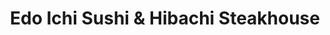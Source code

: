 ---
layout: place
title: "Edo Ichi Sushi & Hibachi Steakhouse"
permalink: /connecticut/wethersfield/edo-ichi-sushi-hibachi-steakhouse.html
stateAbbr: CT
stateName: Connecticut
cityName: Wethersfield
seo:
  name: "Edo Ichi Sushi & Hibachi Steakhouse"
  type: Restaurant
  links: https://www.edoichisushihibachi.com/
description: "Modern, colorful Japanese restaurant serving sushi, noodles, hibachi fare & more. Edo Ichi Sushi & Hibachi Steakhouse serves delicious sushi in Wethersfield, Connecticut. Try fresh Japanese dishes for a great dining experience. Available for takeout, delivery, lunch, and dinner."
place_id: ChIJx0Ev0WFS5okR-A-waMC2kkY
photos:
  - name: >-
      places/ChIJx0Ev0WFS5okR-A-waMC2kkY/photos/AeeoHcL7l1S0xg8dEVNnwS-H_R2nTwouasd0oHhSdyIqBrHuRBxKOZbsWlQoEBEqPVbBXCqNP5GpZEbUnZff3gbqu59ZpG15WYZ4nDfNA73VRHjA5HIt36sbSZ1FW9B-Shba0ahu1pyt9OoVN5kWuzE_TO71FgQuryDmZDy-Q_MjeMjbJADaIeeOtwNJxMxtOqB-TfMTfh-uJ9Qj0VBkKaSbu27UdreZ0_zRmr1K3JwOqPJ7s3tJTt_y8LFJEksbiLPxe6Q3RhTK3iOTi64NA28-G6nYie6VwnZp2aOfGl6S2SFW_LY9rb_eqkZPrr9Ys4vJv8X_HjKwHotw1W9KC6j-0Rup6Gds4KYjyjFtnQECRZ79YbIvX5Op5SCDD4lr63ytjhmeD-Tc646DT_zP1XP_84IMnaVKo8r0VSLJfkAfeREO5A
    widthPx: 1930
    heightPx: 1542
    authorAttributions:
      - displayName: Alan Friedman
        uri: https://maps.google.com/maps/contrib/114479363244954313005
        photoUri: >-
          https://lh3.googleusercontent.com/a/ACg8ocJVOKFKynYGEfyuBxLp8S-p-M_VuDcvnlhVhrAxvn-0oHT7BQ=s100-p-k-no-mo
    flagContentUri: >-
      https://www.google.com/local/imagery/report/?cb_client=maps_api_places.places_api&image_key=!1e10!2sCIHM0ogKEICAgICm1dPuNQ&hl=en-US
    googleMapsUri: >-
      https://www.google.com/maps/place//data=!3m4!1e2!3m2!1sCIHM0ogKEICAgICm1dPuNQ!2e10!4m2!3m1!1s0x89e65261d12f41c7:0x4692b6c068b00ff8
  - name: >-
      places/ChIJx0Ev0WFS5okR-A-waMC2kkY/photos/AeeoHcLtcDmiIcvyzhaojWIUcqMzVie9IGJrCLyTnnq4rmZoVIpU4EnIJa4nXc_m_mntEyN-APSRDdtSaMuAHl1J1LvTRlx2g7Yf8hwg2aUl1ERWrLV6FnJaD8ZXUmdSYeNYgeXlKYg-fyz6vjU0AKAzPcgmZJhiRpZVOnVDMyjh2EXlqZMGl0tPVJkSLzN_s1cOCh3bGKmwA_P784GeSD-jPU20jofhZeqXydj927YjM4NR29nPtjI6TJIhwn2R_qOxPVw4Q4sAeZRNIcATrye-VGXZbt9yyTQIZycElzbABM6sQlnXqyrsteAPEHVoTitkjyXZ7koy4_Gt8Ky3aJepwMeyN-4CkhHKLMaRfJoVRLBKpRJx_fHveztOoa_wblqUg4IuVmWW4NfnCzEYEb65uIoSJ35hamCN1zRbNeO7VE8
    widthPx: 4032
    heightPx: 2268
    authorAttributions:
      - displayName: G Ghenadie
        uri: https://maps.google.com/maps/contrib/113837188354823993143
        photoUri: >-
          https://lh3.googleusercontent.com/a-/ALV-UjU8gwZ6vxNuvNz73aNu61glTN6nQUWIKOKyNKCsD7a7AW5EN-Vs=s100-p-k-no-mo
    flagContentUri: >-
      https://www.google.com/local/imagery/report/?cb_client=maps_api_places.places_api&image_key=!1e10!2sCIHM0ogKEICAgIDK35XzfQ&hl=en-US
    googleMapsUri: >-
      https://www.google.com/maps/place//data=!3m4!1e2!3m2!1sCIHM0ogKEICAgIDK35XzfQ!2e10!4m2!3m1!1s0x89e65261d12f41c7:0x4692b6c068b00ff8
  - name: >-
      places/ChIJx0Ev0WFS5okR-A-waMC2kkY/photos/AeeoHcKWdVQ_2VdQtnwg0x8CRzEo5sajErRhZMRBYXB1PlaQUiL5TcHBrYSuo21nNbaWGUcGUtVAlURinLQowqDuvnc0rygRIOxdjmjDz29eJFL8aSp5KnXgxZYG2X0Q3H9VXhc6SfgAdRdwOAh_uMWRQYw0WISpAiBFAgT5ZCbPPoFbkh6k-5uOVSFFpiyVO_NxFnbS4sxmtN8CrfXeZdkQeWM0x365MuTxzV1uTA7kewdJH96GJuL68NYi1xUugBR3qNuz1L4h5-5amAgfuRYATGwstaGy50muC4bTSLrgvLgncy7aYgOwkUsr8HGPkN_bjHeuoNMxx1kQQgGgdX6Z6LWf3mLuZx2uueu_Ui2Er6lo7QJSYQSEGZBOg8IThXudX11TRWffnKt_FgLFwTGf2-_0yF5SoYyz87-TjqCRaqo6LQ
    widthPx: 4000
    heightPx: 1848
    authorAttributions:
      - displayName: Stan Shargors
        uri: https://maps.google.com/maps/contrib/100046073997222499358
        photoUri: >-
          https://lh3.googleusercontent.com/a-/ALV-UjXBcSxyoGE8GqdAsBqoMKjSVNR9pSYuOHXz9QZstALWxS_B9Emx=s100-p-k-no-mo
    flagContentUri: >-
      https://www.google.com/local/imagery/report/?cb_client=maps_api_places.places_api&image_key=!1e10!2sCIHM0ogKEICAgID_1LWKWQ&hl=en-US
    googleMapsUri: >-
      https://www.google.com/maps/place//data=!3m4!1e2!3m2!1sCIHM0ogKEICAgID_1LWKWQ!2e10!4m2!3m1!1s0x89e65261d12f41c7:0x4692b6c068b00ff8
  - name: >-
      places/ChIJx0Ev0WFS5okR-A-waMC2kkY/photos/AeeoHcLq-EgKB0jxOjQyPgFbmtk8UiUhhsUeiURVTqP16T0N5ShugwnxSMzeBFFBNRj5Mw6N6BuE_M8tvQ95o3PY946Yct3_lzLDgdan5m62plEWKqlYOglvwaYlYLH88LDTHrSrWxTZz9JIrX_BMzYIL1bxDfxTha-FVsBrB18IPgf1jUf5mrnM4fwzz_4sjB193jGhKRhMurwLxTaGOHjbjrzjqElMczaXtPS3PgwMnoZ2Vz5Hoc9pVOOmFs_CkZ9RIEM7JWTSo-eXXR6LIsaoZXJ3zBX_liXDYwi7PVVuZ43yD746hw5tSvcDvHVdqPrG0yfq4amcSR-bkcx2rqNCvCDFPl_vpK_qDjk31PjHqENyuyjUi--e6C_k9VkJDAs6yLvIoGka_gaFc1ozWKgNNIfs5EomgfsjmyJqGnzuEAQxOJ1Q
    widthPx: 4000
    heightPx: 2252
    authorAttributions:
      - displayName: Mr. T
        uri: https://maps.google.com/maps/contrib/106952581615837465238
        photoUri: >-
          https://lh3.googleusercontent.com/a-/ALV-UjX6wNhSlwBSyuTvOGV7oF85KuFhvEMZu87UvLclzKqkkM9ksAIcMQ=s100-p-k-no-mo
    flagContentUri: >-
      https://www.google.com/local/imagery/report/?cb_client=maps_api_places.places_api&image_key=!1e10!2sCIHM0ogKEICAgIDXuOqv7QE&hl=en-US
    googleMapsUri: >-
      https://www.google.com/maps/place//data=!3m4!1e2!3m2!1sCIHM0ogKEICAgIDXuOqv7QE!2e10!4m2!3m1!1s0x89e65261d12f41c7:0x4692b6c068b00ff8
  - name: >-
      places/ChIJx0Ev0WFS5okR-A-waMC2kkY/photos/AeeoHcINDouy9dvuQUJlW9zYSth5W0cpqhoiCzFHoKcVrtVUaCw3pXbZdGlAArq3mjzkU9OKvlrJSC4VPYmjOFTfP-tNg1ULB5-GwpXy0xiEADPZFOerrs_M3UiD9_uUkAFsGiKnQGdBiHT3KX_uhOka8C-ibXCUNieEWb4Mvjw9Lz1DDrQQWNkvJmVGzXA6OR6CQciZd8NndGZOWEZ_pioNUJWcy2rcC0FnwaW_zM4UzGqoMyJOs6gRt3Uiqkyew-wMOjUH-5Q6ugjVF63eA4GoxeZhGlFv9l-MstlkZ7AQUhW0iO92MAfJz9j2t_TWn2P79E8CJjbvJ5F84mUGKKU2nbkz2PnPXbiBU0awEfzRqQtRdxic3yglKtfgiSuUdldJosrzSk0HAhc17if5ugm87ULtERKzjKzhwMvBcM2DIo_snBmUdjLlVDtlnnSApEFL
    widthPx: 4080
    heightPx: 3072
    authorAttributions:
      - displayName: peter hertzog
        uri: https://maps.google.com/maps/contrib/105100429960606918630
        photoUri: >-
          https://lh3.googleusercontent.com/a-/ALV-UjWaRh9oPJdjsWgDypAOoyS5cBlQYX93-vPS9HCd1u6CCR198box=s100-p-k-no-mo
    flagContentUri: >-
      https://www.google.com/local/imagery/report/?cb_client=maps_api_places.places_api&image_key=!1e10!2sCIABIhAGbwPTJSBu2WfRq_EABRtT&hl=en-US
    googleMapsUri: >-
      https://www.google.com/maps/place//data=!3m4!1e2!3m2!1sCIABIhAGbwPTJSBu2WfRq_EABRtT!2e10!4m2!3m1!1s0x89e65261d12f41c7:0x4692b6c068b00ff8
  - name: >-
      places/ChIJx0Ev0WFS5okR-A-waMC2kkY/photos/AeeoHcKce7cVu_6rS5PtBegpds9Ei_IGi_t0Dl1rRfcPGnzE1aEJxDJ5zIBbwoWe8fz6utPhbhcugIClNLXKJm6MJrEi4C3gklEcEpO1jNisHAg94rlpavA2Bcpjciwvxvzf20GEdjh4IY6ho1EAKV4YwsOBIcaeF6ReD9gCKKkBbK5g6bCFIvGgKl4Rtn2x4QLCYl0V_R2kE87SR2jFawMyBI_gwDtc66Vy1n_wOu2HqhBJC0dIQ0Ag2H05xvqWxRz5BnwH78T8X3eMy1vfrpoGacxtNXVNMeu7HirvqSc0Nrw_PDNG0dRhtxST80AM9Yh0to-SZYKVAH8z1cx_LvihDUQZQtQkf_2DcxHyO5prssgwL9eft8z-57jE0D3KLU8QuumEfykmFIS81T78LeIZVoXrs3lIxya2e-ACNqisevQ
    widthPx: 4080
    heightPx: 3072
    authorAttributions:
      - displayName: Sarah Mancini (Sarahcat)
        uri: https://maps.google.com/maps/contrib/117575925869836263666
        photoUri: >-
          https://lh3.googleusercontent.com/a-/ALV-UjWMBz9EGI4GyNutXHsxAb2ZNuSdQbyg3SacHG4oVnsixak9B0b_hw=s100-p-k-no-mo
    flagContentUri: >-
      https://www.google.com/local/imagery/report/?cb_client=maps_api_places.places_api&image_key=!1e10!2sCIHM0ogKEICAgICT2qTTWg&hl=en-US
    googleMapsUri: >-
      https://www.google.com/maps/place//data=!3m4!1e2!3m2!1sCIHM0ogKEICAgICT2qTTWg!2e10!4m2!3m1!1s0x89e65261d12f41c7:0x4692b6c068b00ff8
  - name: >-
      places/ChIJx0Ev0WFS5okR-A-waMC2kkY/photos/AeeoHcIGgooD92EFEB6pMAm6YONTnyPFRjL2Gg8oXPBQXtufqMHTR66bWvxOH9Hq5I1ZWhonwQsbeeQEAH9SJIYSGfl-99xIktOZZQGEPRq_rEejqYammZkV1DdVTCaBOo8nr3cvLnYHkSGtidmPVnE8n7aJH2f0A_sQ4AaZawyGFWQE4fd2MrQnshN5E-q2HvbbiDKkRZj7_YpWXRokVAFpRT0yGhk9kZKxZap6w7o0O_DEmeyLf5-I0wiTfS80bT-qKGbQNYSyFmZgc7yLaOM4dYNLCmJD9P-spQ_YFaMFk8CzjDL29grfbT3H0eLjFp-L6IUb1vMtT_Rgo1ipvwa9GGob2GTNngv4xU0iOv8pqhbRJ1QsI5FXkYTP-fTTKQywPkdCeYZ4gD0zRnnueIwi9q242n0iwRHEjHHZXrbsA2zU8FOA
    widthPx: 3024
    heightPx: 4032
    authorAttributions:
      - displayName: Thuy-Linh Phan
        uri: https://maps.google.com/maps/contrib/117884681600895533560
        photoUri: >-
          https://lh3.googleusercontent.com/a-/ALV-UjWUwmdVVI_OWD2hQHZjGISKEUM1v7-6l1hmPivJfV0wl1uFu_kt0w=s100-p-k-no-mo
    flagContentUri: >-
      https://www.google.com/local/imagery/report/?cb_client=maps_api_places.places_api&image_key=!1e10!2sCIHM0ogKEICAgIDF346E9QE&hl=en-US
    googleMapsUri: >-
      https://www.google.com/maps/place//data=!3m4!1e2!3m2!1sCIHM0ogKEICAgIDF346E9QE!2e10!4m2!3m1!1s0x89e65261d12f41c7:0x4692b6c068b00ff8
  - name: >-
      places/ChIJx0Ev0WFS5okR-A-waMC2kkY/photos/AeeoHcLBEes_WRl3N3uT5YrHt-4PWUYXvI_tQvz9MCv29kDGX5iIOak_G2Xv_dBhS7w0TH3HCrF-_EPZWlHelFuBTzOgsUSmBlKIdMc61pbh7P_mnOh7I1Le_qoq1iWJpPY8ELkE4DgNutKq_8wOb1YekjjuwfkZSaR9G1hPwe-YXncQZsQy5U9FPgoRKkyrCLC-TN4vYSjfQi-2IX1TiWHnPDOUo0Q0hUFrChh_xiOnL1486xnzunispSx9604ah87DnhFZuvH4F1eFhM8Fv9TnJ_yp8VTukVmk5EMIH3pKUMGfW42smeRDDT02PjnW_HPmIcz-t4Sekzj4d3pexnKyLWcBfSFeBPbdChaTcxXFVCCBkoRglCtQqwOUmpxJk8oV93mVGiLAR_wPBD4hb9CEmCm6FeGW9PZvyT7B5Q4X8NC1UzZW
    widthPx: 3024
    heightPx: 4032
    authorAttributions:
      - displayName: Khanhlinh Le Begin
        uri: https://maps.google.com/maps/contrib/116539779242401821717
        photoUri: >-
          https://lh3.googleusercontent.com/a/ACg8ocLJ5vfzYjcB3L2PtRmSWZxL-nmwCMIBRFIdheRF4UQmr3Ybgw=s100-p-k-no-mo
    flagContentUri: >-
      https://www.google.com/local/imagery/report/?cb_client=maps_api_places.places_api&image_key=!1e10!2sCIHM0ogKEICAgID-7-7m1QE&hl=en-US
    googleMapsUri: >-
      https://www.google.com/maps/place//data=!3m4!1e2!3m2!1sCIHM0ogKEICAgID-7-7m1QE!2e10!4m2!3m1!1s0x89e65261d12f41c7:0x4692b6c068b00ff8
  - name: >-
      places/ChIJx0Ev0WFS5okR-A-waMC2kkY/photos/AeeoHcKQgHkYqtORWQMVSbkLHn5z8RhaSr_5F9Gs5Sx3SdsWgf7ExMfWxN-gxVBBlWLewzq-_-sAAYjx8gkhoBkfPYPbkJuQkA5EHgs10MEh9Og_it9AX1GaQivrIPYQECYHFkm6oRxIdCl7YMwzh_gAxA3seKSIXpKPLyXOJfJiwDEif1WpU9BHO0zQqY9lSO98dt62reAAVrl4aj-XMvrMvdFgMuSWRRXEp04LHgCk9-4eD7pjJFGDaSF5BYBVdf1HnOo-HET-HqIyraFjUN1UYrkgcZNHV7xyBhMzIuXtohr4YLIPeJPbVQYQsanGe2IDXa9hzRM9ExVL8oiAqyqcmVpKfGnIpWQekkyWVzMNOBqiB7MByxl0Mp3_vGqDsTlIU_Gj_0ciPmJYowRWGMBjiLz6SxFcFkQKhfNfwQF6zHtz9D3R
    widthPx: 4000
    heightPx: 1848
    authorAttributions:
      - displayName: Stan Shargors
        uri: https://maps.google.com/maps/contrib/100046073997222499358
        photoUri: >-
          https://lh3.googleusercontent.com/a-/ALV-UjXBcSxyoGE8GqdAsBqoMKjSVNR9pSYuOHXz9QZstALWxS_B9Emx=s100-p-k-no-mo
    flagContentUri: >-
      https://www.google.com/local/imagery/report/?cb_client=maps_api_places.places_api&image_key=!1e10!2sCIHM0ogKEICAgID_1LWK-QE&hl=en-US
    googleMapsUri: >-
      https://www.google.com/maps/place//data=!3m4!1e2!3m2!1sCIHM0ogKEICAgID_1LWK-QE!2e10!4m2!3m1!1s0x89e65261d12f41c7:0x4692b6c068b00ff8
  - name: >-
      places/ChIJx0Ev0WFS5okR-A-waMC2kkY/photos/AeeoHcLV3A8jcnG4u2sG-34lKvU4D9BUWDPPk-e2_8rBGmY7KnUkRpc6acfCQyuew_F3oR9dTQ1ekre6SPPg8rlzFMlQ51DJuOlVRw8S3oPhJ8ziFxA9L60Kc2KpXPvMEmQXnQAHcJw3lF0jeZamBT1c8XLtlKdEDK5itj_mo-W43QoEcbFu41MOpfYZt9956Oa-j7OYR5WuOIbmRLjtxZnAS4JF7GKsldDi1UtMo-PeO2Gp5doKa_d-TaaGND23c6l57Cv_Yhr7MTTK6wKRYbbJprlgldQOzgVzErcWh32JESDihdEEn0B_jFpvvYH73Km6ei73m00lLwYpNtgyqb71mWJRpHyOlwmp78B9b38iKdRheSQcvQ_GlBnNnRYn0eHvg2kC77GXeOESVNk-WXlrNFm97biNZC2Ug-rWLVjk5-Lbgoxr
    widthPx: 4000
    heightPx: 3000
    authorAttributions:
      - displayName: HONGTAE CHOE
        uri: https://maps.google.com/maps/contrib/103335727388254604895
        photoUri: >-
          https://lh3.googleusercontent.com/a/ACg8ocKh9ptj7zi4H41x-37C0vX3BH45kCfE5GROKJzUNrb-CxujKQ=s100-p-k-no-mo
    flagContentUri: >-
      https://www.google.com/local/imagery/report/?cb_client=maps_api_places.places_api&image_key=!1e10!2sCIHM0ogKEICAgIDR5rHqygE&hl=en-US
    googleMapsUri: >-
      https://www.google.com/maps/place//data=!3m4!1e2!3m2!1sCIHM0ogKEICAgIDR5rHqygE!2e10!4m2!3m1!1s0x89e65261d12f41c7:0x4692b6c068b00ff8
address: 580 Silas Deane Hwy, Wethersfield, CT 06109, USA
street: 580 Silas Deane Hwy
city: Wethersfield
state: CT
zip: '06109'
country: USA
neighborhood: null
latitude: '41.709614'
longitude: '-72.662150'
accessibility_options:
  wheelchairAccessibleParking: true
  wheelchairAccessibleEntrance: true
  wheelchairAccessibleRestroom: true
  wheelchairAccessibleSeating: true
business_status: OPERATIONAL
name: Edo Ichi Sushi & Hibachi Steakhouse
google_maps_links:
  directionsUri: >-
    https://www.google.com/maps/dir//''/data=!4m7!4m6!1m1!4e2!1m2!1m1!1s0x89e65261d12f41c7:0x4692b6c068b00ff8!3e0
  placeUri: https://maps.google.com/?cid=5085327866761056248
  writeAReviewUri: >-
    https://www.google.com/maps/place//data=!4m3!3m2!1s0x89e65261d12f41c7:0x4692b6c068b00ff8!12e1
  reviewsUri: >-
    https://www.google.com/maps/place//data=!4m4!3m3!1s0x89e65261d12f41c7:0x4692b6c068b00ff8!9m1!1b1
  photosUri: >-
    https://www.google.com/maps/place//data=!4m3!3m2!1s0x89e65261d12f41c7:0x4692b6c068b00ff8!10e5
primary_type: Sushi Restaurant
opening_hours:
  regular: null
  current: null
secondary_opening_hours:
  regular:
    weekdayDescriptions: null
    type: null
  current:
    weekdayDescriptions: null
    type: null
phone: (860) 436-4444
price_level: PRICE_LEVEL_MODERATE
price_range: $20 &ndash; $30
rating: '4.5'
rating_count: 799
website: https://www.edoichisushihibachi.com/
reviews:
  - name: >-
      places/ChIJx0Ev0WFS5okR-A-waMC2kkY/reviews/ChdDSUhNMG9nS0VJQ0FnSURfcEx2bHlBRRAB
    relativePublishTimeDescription: 2 months ago
    rating: 5
    text:
      text: >-
        What a great place to visit! We went there for an early dinner as a
        family.  The restaurant was very clean and the service was very
        friendly. We felt like we were taken care of really well. The food was
        terrific! They used fresh, high-quality ingredients which made
        everything we ordered taste awesome! Will definitely be back when going
        to that area.
      languageCode: en
    originalText:
      text: >-
        What a great place to visit! We went there for an early dinner as a
        family.  The restaurant was very clean and the service was very
        friendly. We felt like we were taken care of really well. The food was
        terrific! They used fresh, high-quality ingredients which made
        everything we ordered taste awesome! Will definitely be back when going
        to that area.
      languageCode: en
    authorAttribution:
      displayName: Stan Shargors
      uri: https://www.google.com/maps/contrib/100046073997222499358/reviews
      photoUri: >-
        https://lh3.googleusercontent.com/a-/ALV-UjXBcSxyoGE8GqdAsBqoMKjSVNR9pSYuOHXz9QZstALWxS_B9Emx=s128-c0x00000000-cc-rp-mo-ba5
    publishTime: '2025-01-21T22:50:11.024355Z'
    flagContentUri: >-
      https://www.google.com/local/review/rap/report?postId=ChdDSUhNMG9nS0VJQ0FnSURfcEx2bHlBRRAB&d=17924085&t=1
    googleMapsUri: >-
      https://www.google.com/maps/reviews/data=!4m6!14m5!1m4!2m3!1sChdDSUhNMG9nS0VJQ0FnSURfcEx2bHlBRRAB!2m1!1s0x89e65261d12f41c7:0x4692b6c068b00ff8
  - name: >-
      places/ChIJx0Ev0WFS5okR-A-waMC2kkY/reviews/ChZDSUhNMG9nS0VJQ0FnSURfazVQb1N3EAE
    relativePublishTimeDescription: 2 months ago
    rating: 5
    text:
      text: >-
        One of my favorite hibachi spots in CT. I usually order on door dash but
        decided to sit down for dinner. Everything is seasoned to perfection.
        The combination plates are the best way to go. I usually order the
        lobster but the salmon was great! I would recommend for a birthday
        celebration or just a cozy dinner in the house.
      languageCode: en
    originalText:
      text: >-
        One of my favorite hibachi spots in CT. I usually order on door dash but
        decided to sit down for dinner. Everything is seasoned to perfection.
        The combination plates are the best way to go. I usually order the
        lobster but the salmon was great! I would recommend for a birthday
        celebration or just a cozy dinner in the house.
      languageCode: en
    authorAttribution:
      displayName: Desiree Marie
      uri: https://www.google.com/maps/contrib/109612518364255245327/reviews
      photoUri: >-
        https://lh3.googleusercontent.com/a/ACg8ocKDOT82sGxMdUWSddFTmPAKgzB41Mb8gt_hVUpWV4_8XfxMUZk=s128-c0x00000000-cc-rp-mo-ba3
    publishTime: '2025-01-26T21:30:09.134382Z'
    flagContentUri: >-
      https://www.google.com/local/review/rap/report?postId=ChZDSUhNMG9nS0VJQ0FnSURfazVQb1N3EAE&d=17924085&t=1
    googleMapsUri: >-
      https://www.google.com/maps/reviews/data=!4m6!14m5!1m4!2m3!1sChZDSUhNMG9nS0VJQ0FnSURfazVQb1N3EAE!2m1!1s0x89e65261d12f41c7:0x4692b6c068b00ff8
  - name: >-
      places/ChIJx0Ev0WFS5okR-A-waMC2kkY/reviews/ChZDSUhNMG9nS0VJQ0FnTUNnM1Bxekp3EAE
    relativePublishTimeDescription: a month ago
    rating: 5
    text:
      text: >-
        We were here for valentines day, we had to wait for an hour after
        reserving but the food was worth it,


        Shrimp tempura roll and Chicken Fried Rice was amazing 😍😍❤️
      languageCode: en
    originalText:
      text: >-
        We were here for valentines day, we had to wait for an hour after
        reserving but the food was worth it,


        Shrimp tempura roll and Chicken Fried Rice was amazing 😍😍❤️
      languageCode: en
    authorAttribution:
      displayName: sharanya PSR
      uri: https://www.google.com/maps/contrib/100811791346655952243/reviews
      photoUri: >-
        https://lh3.googleusercontent.com/a-/ALV-UjX9P6sXPZF3u1WT_9bZ4QNUiUd8k2gcXAtWZVOcYJXvhk5YYs7B=s128-c0x00000000-cc-rp-mo-ba4
    publishTime: '2025-02-15T03:55:04.867241Z'
    flagContentUri: >-
      https://www.google.com/local/review/rap/report?postId=ChZDSUhNMG9nS0VJQ0FnTUNnM1Bxekp3EAE&d=17924085&t=1
    googleMapsUri: >-
      https://www.google.com/maps/reviews/data=!4m6!14m5!1m4!2m3!1sChZDSUhNMG9nS0VJQ0FnTUNnM1Bxekp3EAE!2m1!1s0x89e65261d12f41c7:0x4692b6c068b00ff8
  - name: >-
      places/ChIJx0Ev0WFS5okR-A-waMC2kkY/reviews/ChdDSUhNMG9nS0VJQ0FnSURGMzQ2RXBRRRAB
    relativePublishTimeDescription: a year ago
    rating: 5
    text:
      text: >-
        Went here to celebrate a mutual friend coming to visit. This fantastic
        hibachi restaurant also offers a wide selection of sushi and specialty
        rolls.


        The atmosphere was lively and energetic. The restaurant has modern and
        stylish decor, creating a welcoming and comfortable dining environment.
        The cocktails were delicious and I would definitely come back for a
        happy hour!


        I really enjoyed the creative and flavorful sushi rolls, every bite was
        a delight. The skilled hibachi chef put on an entertaining show and the
        hibachi dishes were cooked to perfection (I had the lobster and steak
        combo).


        Overall, this is a great place to enjoy a memorable meal with friends or
        family.
      languageCode: en
    originalText:
      text: >-
        Went here to celebrate a mutual friend coming to visit. This fantastic
        hibachi restaurant also offers a wide selection of sushi and specialty
        rolls.


        The atmosphere was lively and energetic. The restaurant has modern and
        stylish decor, creating a welcoming and comfortable dining environment.
        The cocktails were delicious and I would definitely come back for a
        happy hour!


        I really enjoyed the creative and flavorful sushi rolls, every bite was
        a delight. The skilled hibachi chef put on an entertaining show and the
        hibachi dishes were cooked to perfection (I had the lobster and steak
        combo).


        Overall, this is a great place to enjoy a memorable meal with friends or
        family.
      languageCode: en
    authorAttribution:
      displayName: Thuy-Linh Phan
      uri: https://www.google.com/maps/contrib/117884681600895533560/reviews
      photoUri: >-
        https://lh3.googleusercontent.com/a-/ALV-UjWUwmdVVI_OWD2hQHZjGISKEUM1v7-6l1hmPivJfV0wl1uFu_kt0w=s128-c0x00000000-cc-rp-mo-ba5
    publishTime: '2023-11-12T05:02:50.965234Z'
    flagContentUri: >-
      https://www.google.com/local/review/rap/report?postId=ChdDSUhNMG9nS0VJQ0FnSURGMzQ2RXBRRRAB&d=17924085&t=1
    googleMapsUri: >-
      https://www.google.com/maps/reviews/data=!4m6!14m5!1m4!2m3!1sChdDSUhNMG9nS0VJQ0FnSURGMzQ2RXBRRRAB!2m1!1s0x89e65261d12f41c7:0x4692b6c068b00ff8
  - name: >-
      places/ChIJx0Ev0WFS5okR-A-waMC2kkY/reviews/ChdDSUhNMG9nS0VJQ0FnTUNndTRMd2xRRRAB
    relativePublishTimeDescription: a month ago
    rating: 1
    text:
      text: >-
        Manager slammed the door open because he was upset I didn’t like my
        drink that was full of drink mix extremely sweet mango peach puree… they
        forgot the jalapeño in my sushi and still charged me for jalapeño.  We
        spent over $150 on food, sushi and drinks and still kicked us out after
        sitting for 30 mins my food was still steaming.  Sad part is the food
        was great …. Sucks I won’t be back … horrible attitude from the male
        manager.
      languageCode: en
    originalText:
      text: >-
        Manager slammed the door open because he was upset I didn’t like my
        drink that was full of drink mix extremely sweet mango peach puree… they
        forgot the jalapeño in my sushi and still charged me for jalapeño.  We
        spent over $150 on food, sushi and drinks and still kicked us out after
        sitting for 30 mins my food was still steaming.  Sad part is the food
        was great …. Sucks I won’t be back … horrible attitude from the male
        manager.
      languageCode: en
    authorAttribution:
      displayName: Alicia Andrews
      uri: https://www.google.com/maps/contrib/115223880312278306288/reviews
      photoUri: >-
        https://lh3.googleusercontent.com/a-/ALV-UjVolElSg6aZPnJad89pFCQcs1RxJws1alX_1chUMZ2cR9Jtm4TH=s128-c0x00000000-cc-rp-mo-ba3
    publishTime: '2025-02-21T03:32:09.317723Z'
    flagContentUri: >-
      https://www.google.com/local/review/rap/report?postId=ChdDSUhNMG9nS0VJQ0FnTUNndTRMd2xRRRAB&d=17924085&t=1
    googleMapsUri: >-
      https://www.google.com/maps/reviews/data=!4m6!14m5!1m4!2m3!1sChdDSUhNMG9nS0VJQ0FnTUNndTRMd2xRRRAB!2m1!1s0x89e65261d12f41c7:0x4692b6c068b00ff8
parking_options:
  freeParkingLot: true
  freeStreetParking: true
  valetParking: false
payment_options:
  acceptsCreditCards: true
  acceptsDebitCards: true
  acceptsCashOnly: false
  acceptsNfc: true
allow_dogs: null
curbside_pickup: false
delivery: true
dine_in: true
good_for_children: true
good_for_groups: true
good_for_sports: false
live_music: false
menu_for_children: true
outdoor_seating: true
reservable: true
restroom: true
serves_beer: true
serves_breakfast: false
serves_brunch: false
serves_cocktails: true
serves_coffee: true
serves_dinner: true
serves_dessert: true
serves_lunch: true
serves_vegetarian_food: true
serves_wine: true
takeout: true
summary: >-
  Modern, colorful Japanese restaurant serving sushi, noodles, hibachi fare &
  more.

---